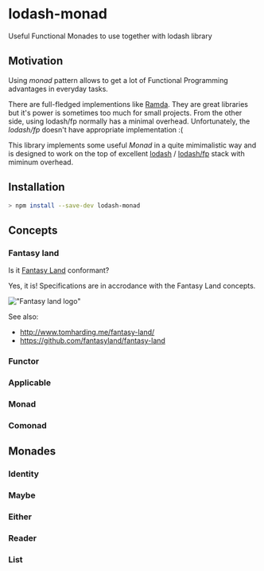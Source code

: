 # lodash-monad
Useful Functional Monades to use together with lodash library

## Motivation

Using *monad* pattern allows to get a lot of Functional Programming advantages in everyday tasks.

There are full-fledged implementions like [Ramda](https://ramdajs.com/). They are great libraries but it's power is sometimes too much for small projects. From the other side, using lodash/fp normally has a minimal overhead. Unfortunately, the *lodash/fp* doesn't have appropriate implementation :(

This library implements some useful *Monad* in a quite mimimalistic way and is designed to work on the top of excellent [lodash](https://github.com/lodash/lodash) / [lodash/fp](https://gist.github.com/jfmengels/6b973b69c491375117dc) stack with miminum overhead.
 
## Installation

```bash
> npm install --save-dev lodash-monad
``` 

## Concepts

### Fantasy land

Is it [Fantasy Land](https://github.com/fantasyland/fantasy-land) conformant?

Yes, it is! Specifications are in accrodance with the Fantasy Land concepts.

!["Fantasy land logo"](https://raw.github.com/fantasyland/fantasy-land/master/logo.png)

See also:
* http://www.tomharding.me/fantasy-land/
* https://github.com/fantasyland/fantasy-land

### Functor

### Applicable

### Monad

### Comonad

## Monades

### Identity

### Maybe

### Either

### Reader

### List
